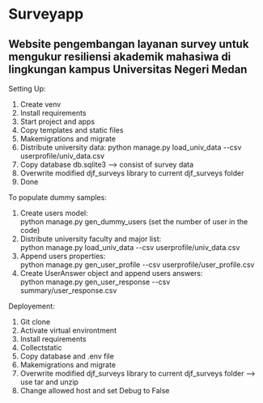 # Surveyapp

## Website pengembangan layanan survey untuk mengukur resiliensi akademik mahasiwa di lingkungan kampus Universitas Negeri Medan

Setting Up:
1. Create venv
2. Install requirements
3. Start project and apps
4. Copy templates and static files
5. Makemigrations and migrate
6. Distribute university data: 
	python manage.py load_univ_data --csv userprofile/univ_data.csv
7. Copy database db.sqlite3 --> consist of survey data
8. Overwrite modified djf_surveys library to current djf_surveys folder
9. Done

To populate dummy samples:
1. Create users model:\
	python manage.py gen_dummy_users (set the number of user in the code)
2. Distribute university faculty and major list:\
	python manage.py load_univ_data --csv userprofile/univ_data.csv
3. Append users properties:\
	python manage.py gen_user_profile --csv userprofile/user_profile.csv
4. Create UserAnswer object and append users answers:\
	python manage.py gen_user_response --csv summary/user_response.csv

Deployement:
1. Git clone 
2. Activate virtual environtment
3. Install requirements
4. Collectstatic
5. Copy database and .env file
6. Makemigrations and migrate
7. Overwrite modified djf_surveys library to current djf_surveys folder --> use tar and unzip
8. Change allowed host and set Debug to False
